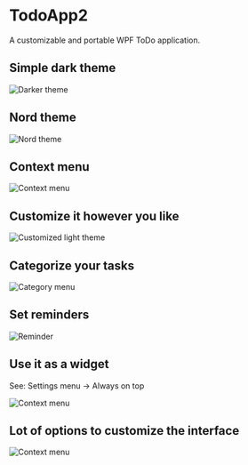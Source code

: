# TodoApp2
A customizable and portable WPF ToDo application.

## Simple dark theme
![Darker theme](TodoApp2/Images/Readme/01.png)

## Nord theme
![Nord theme](TodoApp2/Images/Readme/08.png)

## Context menu
![Context menu](TodoApp2/Images/Readme/02.png)

## Customize it however you like
![Customized light theme](TodoApp2/Images/Readme/03.png)

## Categorize your tasks
![Category menu](TodoApp2/Images/Readme/04.png)

## Set reminders
![Reminder](TodoApp2/Images/Readme/05.png)

## Use it as a widget
See: Settings menu -> Always on top

![Context menu](TodoApp2/Images/Readme/06.png)

## Lot of options to customize the interface
![Context menu](TodoApp2/Images/Readme/07.png)
